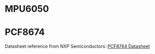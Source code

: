 # MPU6050

# PCF8674
Datasheet reference from NXP Semiconductors: [PCF8764 Datasheet](https://www.nxp.com/docs/en/data-sheet/PCF8574_PCF8574A.pdf)
